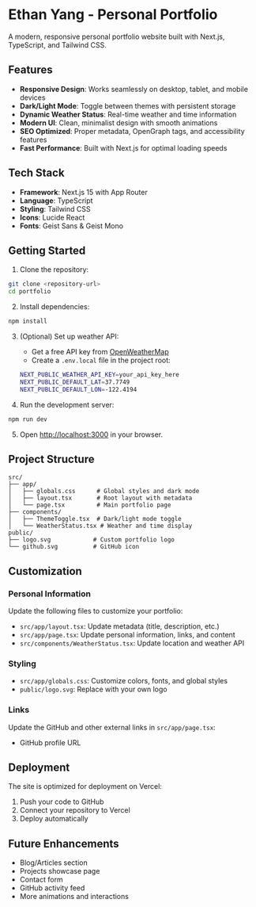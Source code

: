 # Ethan Yang - Personal Portfolio

A modern, responsive personal portfolio website built with Next.js, TypeScript, and Tailwind CSS.

## Features

- **Responsive Design**: Works seamlessly on desktop, tablet, and mobile devices
- **Dark/Light Mode**: Toggle between themes with persistent storage
- **Dynamic Weather Status**: Real-time weather and time information
- **Modern UI**: Clean, minimalist design with smooth animations
- **SEO Optimized**: Proper metadata, OpenGraph tags, and accessibility features
- **Fast Performance**: Built with Next.js for optimal loading speeds

## Tech Stack

- **Framework**: Next.js 15 with App Router
- **Language**: TypeScript
- **Styling**: Tailwind CSS
- **Icons**: Lucide React
- **Fonts**: Geist Sans & Geist Mono

## Getting Started

1. Clone the repository:
```bash
git clone <repository-url>
cd portfolio
```

2. Install dependencies:
```bash
npm install
```

3. (Optional) Set up weather API:
   - Get a free API key from [OpenWeatherMap](https://openweathermap.org/api)
   - Create a `.env.local` file in the project root:
   ```bash
   NEXT_PUBLIC_WEATHER_API_KEY=your_api_key_here
   NEXT_PUBLIC_DEFAULT_LAT=37.7749
   NEXT_PUBLIC_DEFAULT_LON=-122.4194
   ```

4. Run the development server:
```bash
npm run dev
```

5. Open [http://localhost:3000](http://localhost:3000) in your browser.

## Project Structure

```
src/
├── app/
│   ├── globals.css      # Global styles and dark mode
│   ├── layout.tsx       # Root layout with metadata
│   └── page.tsx         # Main portfolio page
├── components/
│   ├── ThemeToggle.tsx  # Dark/light mode toggle
│   └── WeatherStatus.tsx # Weather and time display
public/
├── logo.svg            # Custom portfolio logo
└── github.svg          # GitHub icon
```

## Customization

### Personal Information
Update the following files to customize your portfolio:

- `src/app/layout.tsx`: Update metadata (title, description, etc.)
- `src/app/page.tsx`: Update personal information, links, and content
- `src/components/WeatherStatus.tsx`: Update location and weather API

### Styling
- `src/app/globals.css`: Customize colors, fonts, and global styles
- `public/logo.svg`: Replace with your own logo

### Links
Update the GitHub and other external links in `src/app/page.tsx`:
- GitHub profile URL

## Deployment

The site is optimized for deployment on Vercel:

1. Push your code to GitHub
2. Connect your repository to Vercel
3. Deploy automatically

## Future Enhancements

- Blog/Articles section
- Projects showcase page
- Contact form
- GitHub activity feed
- More animations and interactions


